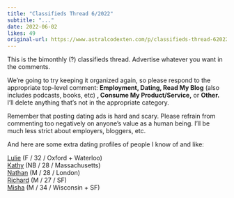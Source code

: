 ```yaml
---
title: "Classifieds Thread 6/2022"
subtitle: "..."
date: 2022-06-02
likes: 49
original-url: https://www.astralcodexten.com/p/classifieds-thread-62022
---
```

This is the bimonthly (?) classifieds thread. Advertise whatever you want in the comments.

We’re going to try keeping it organized again, so please respond to the appropriate top-level comment: **Employment, Dating, Read My Blog** (also includes podcasts, books, etc) **, Consume My Product/Service,** or **Other.** I’ll delete anything that’s not in the appropriate category.

Remember that posting dating ads is hard and scary. Please refrain from commenting too negatively on anyone’s value as a human being. I’ll be much less strict about employers, bloggers, etc.

And here are some extra dating profiles of people I know of and like:

[Lulie](https://www.lulie.co.uk/date-me/) (F / 32 / Oxford + Waterloo)  
[Kathy](https://docs.google.com/document/d/1LkBlL5T4ocCoL4okfJEa6Jqds16ZhfLFtKklbry_DG4/edit) (NB / 28 / Massachusetts)  
[Nathan](https://docs.google.com/document/d/1Stk3XS_cbQpFdjo4LYdcwMqWxbCF4b5pcROBn8JcR9Q/edit#) (M / 28 / London)  
[Richard](https://docs.google.com/document/d/14iR0P1MQ8DdyoUXv_3_K1aWewwf1wRXIxwWHy-GuG3Y/edit) (M / 27 / SF)  
[Misha](https://drethelin.com/romance/) (M / 34 / Wisconsin + SF)  

